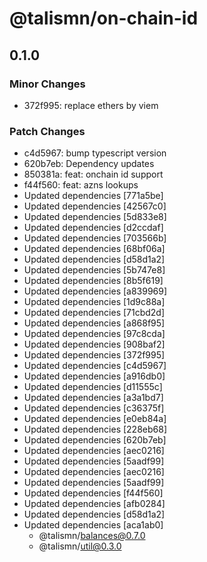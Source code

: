 # @talismn/on-chain-id

## 0.1.0

### Minor Changes

- 372f995: replace ethers by viem

### Patch Changes

- c4d5967: bump typescript version
- 620b7eb: Dependency updates
- 850381a: feat: onchain id support
- f44f560: feat: azns lookups
- Updated dependencies [771a5be]
- Updated dependencies [42567c0]
- Updated dependencies [5d833e8]
- Updated dependencies [d2ccdaf]
- Updated dependencies [703566b]
- Updated dependencies [68bf06a]
- Updated dependencies [d58d1a2]
- Updated dependencies [5b747e8]
- Updated dependencies [8b5f619]
- Updated dependencies [a839969]
- Updated dependencies [1d9c88a]
- Updated dependencies [71cbd2d]
- Updated dependencies [a868f95]
- Updated dependencies [97c8cda]
- Updated dependencies [908baf2]
- Updated dependencies [372f995]
- Updated dependencies [c4d5967]
- Updated dependencies [a916db0]
- Updated dependencies [d11555c]
- Updated dependencies [a3a1bd7]
- Updated dependencies [c36375f]
- Updated dependencies [e0eb84a]
- Updated dependencies [228eb68]
- Updated dependencies [620b7eb]
- Updated dependencies [aec0216]
- Updated dependencies [5aadf99]
- Updated dependencies [aec0216]
- Updated dependencies [5aadf99]
- Updated dependencies [f44f560]
- Updated dependencies [afb0284]
- Updated dependencies [d58d1a2]
- Updated dependencies [aca1ab0]
  - @talismn/balances@0.7.0
  - @talismn/util@0.3.0
